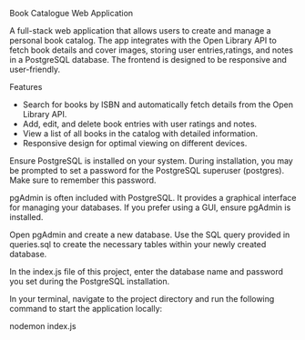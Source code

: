 Book Catalogue Web Application

A full-stack web application that allows users to create and manage a personal book catalog. The app integrates with the Open Library API to 
fetch book details and cover images, storing user entries,ratings, and notes in a PostgreSQL database. The frontend is designed to be responsive and user-friendly.

Features
- Search for books by ISBN and automatically fetch details from the Open Library API.
- Add, edit, and delete book entries with user ratings and notes.
- View a list of all books in the catalog with detailed information.
- Responsive design for optimal viewing on different devices.


Ensure PostgreSQL is installed on your system. During installation, you may be prompted to
set a password for the PostgreSQL superuser (postgres). Make sure to remember this password.

pgAdmin is often included with PostgreSQL. It provides a graphical interface for managing 
your databases. If you prefer using a GUI, ensure pgAdmin is installed.

Open pgAdmin and create a new database.
Use the SQL query provided in queries.sql to create the necessary tables within your newly created database.

In the index.js file of this project, enter the database name and password you set during the PostgreSQL installation.

In your terminal, navigate to the project directory and run the following command to start the application locally:

nodemon index.js

